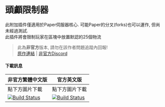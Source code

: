 # 頭顱限制器

此附加插件僅適用於Paper伺服器核心. 可能Paper的分叉(forks)也可以運作, 但尚未經過測試. <br>
此插件將會限制玩家在區塊中放置默認的25個物流

> 此為**非官方**版本, 請勿在該作者問題追蹤內回報! <br>
> [原作連結]() | [非官方Discord](https://discord.gg/GF4CwjFXT9)

#### 下載訊息

| 非官方繁體中文版 | 官方英文版 |
| -------- | -------- |
| 點下方圖片下載 | 點下方圖片下載 |
| [![Build Status](https://xmikux.github.io/builds/SlimeTraditionalTranslation/HeadLimiter/master/badge.svg)](https://xmikux.github.io/builds/SlimeTraditionalTranslation/HeadLimiter/master) | [![Build Status](https://thebusybiscuit.github.io/builds/J3fftw1/HeadLimiter/master/badge.svg)](https://thebusybiscuit.github.io/builds/J3fftw1/HeadLimiter/master) |

